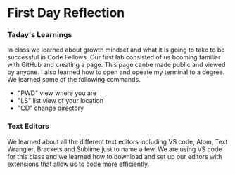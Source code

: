 # First Day Reflection

### Taday's Learnings

In class we learned about growth mindset and what it is going to take to be successful in Code Fellows. Our first lab consisted of us bcoming familiar with GitHub and creating a page. This page canbe made public and viewed by anyone. I also learned how to open and opeate my terminal to a degree. We learned some of the following commands.
- "PWD" view where you are
- "LS" list view of your location
- "CD" change directory

### Text Editors

We learned about all the different text editors including VS code, Atom, Text Wrangler, Brackets and Sublime just to name a few. We are using VS code for this class and we learned how to download and set up our editors with extensions that allow us to code more efficiently. 
